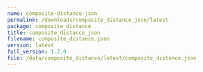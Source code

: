 ```yaml
---
name: composite-distance-json
permalink: /downloads/composite_distance_json/latest
package: composite_distance
title: composite_distance_json
filename: composite_distance.json
version: latest
full_version: 1.2.0
file: /data/composite_distance/latest/composite_distance.json
---
```

